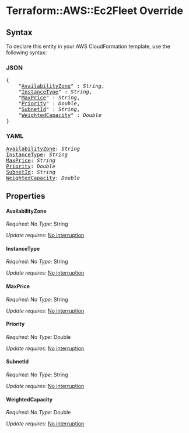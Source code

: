 # Terraform::AWS::Ec2Fleet Override

## Syntax

To declare this entity in your AWS CloudFormation template, use the following syntax:

### JSON

<pre>
{
    "<a href="#availabilityzone" title="AvailabilityZone">AvailabilityZone</a>" : <i>String</i>,
    "<a href="#instancetype" title="InstanceType">InstanceType</a>" : <i>String</i>,
    "<a href="#maxprice" title="MaxPrice">MaxPrice</a>" : <i>String</i>,
    "<a href="#priority" title="Priority">Priority</a>" : <i>Double</i>,
    "<a href="#subnetid" title="SubnetId">SubnetId</a>" : <i>String</i>,
    "<a href="#weightedcapacity" title="WeightedCapacity">WeightedCapacity</a>" : <i>Double</i>
}
</pre>

### YAML

<pre>
<a href="#availabilityzone" title="AvailabilityZone">AvailabilityZone</a>: <i>String</i>
<a href="#instancetype" title="InstanceType">InstanceType</a>: <i>String</i>
<a href="#maxprice" title="MaxPrice">MaxPrice</a>: <i>String</i>
<a href="#priority" title="Priority">Priority</a>: <i>Double</i>
<a href="#subnetid" title="SubnetId">SubnetId</a>: <i>String</i>
<a href="#weightedcapacity" title="WeightedCapacity">WeightedCapacity</a>: <i>Double</i>
</pre>

## Properties

#### AvailabilityZone

_Required_: No
_Type_: String

_Update requires_: [No interruption](https://docs.aws.amazon.com/AWSCloudFormation/latest/UserGuide/using-cfn-updating-stacks-update-behaviors.html#update-no-interrupt)

#### InstanceType

_Required_: No
_Type_: String

_Update requires_: [No interruption](https://docs.aws.amazon.com/AWSCloudFormation/latest/UserGuide/using-cfn-updating-stacks-update-behaviors.html#update-no-interrupt)

#### MaxPrice

_Required_: No
_Type_: String

_Update requires_: [No interruption](https://docs.aws.amazon.com/AWSCloudFormation/latest/UserGuide/using-cfn-updating-stacks-update-behaviors.html#update-no-interrupt)

#### Priority

_Required_: No
_Type_: Double

_Update requires_: [No interruption](https://docs.aws.amazon.com/AWSCloudFormation/latest/UserGuide/using-cfn-updating-stacks-update-behaviors.html#update-no-interrupt)

#### SubnetId

_Required_: No
_Type_: String

_Update requires_: [No interruption](https://docs.aws.amazon.com/AWSCloudFormation/latest/UserGuide/using-cfn-updating-stacks-update-behaviors.html#update-no-interrupt)

#### WeightedCapacity

_Required_: No
_Type_: Double

_Update requires_: [No interruption](https://docs.aws.amazon.com/AWSCloudFormation/latest/UserGuide/using-cfn-updating-stacks-update-behaviors.html#update-no-interrupt)

